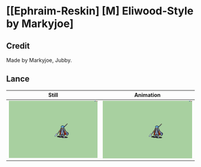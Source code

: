 # [\[Ephraim-Reskin\] \[M\] Eliwood-Style by Markyjoe]

## Credit

Made by Markyjoe, Jubby.
	
## Lance

| Still | Animation |
| :---: | :-------: |
| ![Lance still](./Lance_000.png) | ![Lance animation](./Lance.gif) |
